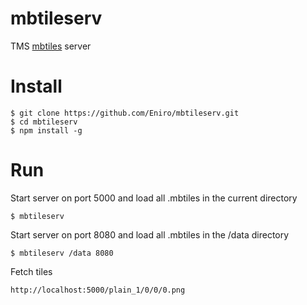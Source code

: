 mbtileserv
==========

TMS [mbtiles](https://www.mapbox.com/foundations/an-open-platform/#mbtiles) server

# Install
    
    $ git clone https://github.com/Eniro/mbtileserv.git
    $ cd mbtileserv
    $ npm install -g
  
# Run

Start server on port 5000 and load all .mbtiles in the current directory

    $ mbtileserv

Start server on port 8080 and load all .mbtiles in the /data directory

    $ mbtileserv /data 8080

Fetch tiles

    http://localhost:5000/plain_1/0/0/0.png
